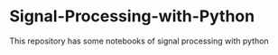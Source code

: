 # Signal-Processing-with-Python

This repository has some notebooks of signal processing with python
